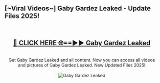 <h2>[~Viral Videos~] Gaby Gardez Leaked - Update Files 2025!</h2>
<br>
<div align="center">
<h2><a href="https://betterlinks.top/A2PfLJ" rel="nofollow">🔴 CLICK HERE 🌐==►► Gaby Gardez Leaked</a></h2>
<br>
Get Gaby Gardez Leaked and all content. Now you can access all videos and pictures of Gaby Gardez Leaked. New Updated Files 2025!
<br>
<br>
<a href="https://betterlinks.top/A2PfLJ" rel="nofollow" data-target="animated-image.originalLink"><img src="https://i.ibb.co.com/WyWwxjT/player-gif2.gif" alt="Gaby Gardez Leaked" style="max-width: 100%; display: inline-block;" data-target="animated-image.originalImage"></a>
</div>
<br>
